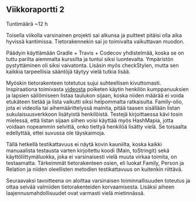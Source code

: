 ## Viikkoraportti 2

Tuntimäärä ~12 h

Toisella viikolla varsinainen projekti sai alkunsa ja puitteet pitäisi olla aika hyvissä kantimissa. Tietorakennekin sai jo toimivalta vaikuttavan muodon.

Päädyin käyttämään Gradle + Travis + Codecov yhdistelmää, koska se on tuttu parilta aiemmalta kurssilta ja tuntui siksi luontevalta. Ympäristön pystyttäminen oli siksi vaivatonta. Lisäsin myös checkStylen, mutta sen kaikkia tarpeellisia sääntöjä täytyy vielä tutkia lisää.

Myöskin tietorakenteen totetutus sujui suhteellisen kivuttomasti. Inspiraationa toimivasta [videosta](https://youtu.be/gQ3iqBh69fU?t=240) poiketen käytin henkilön kumppanuuksien ja lapsien säilömiseen listaa taulukon sijaan, koska niiden määrää ei voida etukäteen tietää ja lista vaikutti siksi helpommalta ratkaisulta. Family-olio, jota ei videolla tai aihemäärittelyssä mainita, pitää taasen sisällään listan sukulaisuusverkkoon lisätyistä henkilöistä. Testejä kirjoittaessa kävi tosin mielessä, että listan sijaan siihen voisi käyttää myös HashMapia, jotta voidaan nopeammin selvittä, onko tiettyä henkilöä lisätty vielä. Se toisaalta edellyttää, ettei suvussa ole täyskaimoja. 

Tällä hetkellä testikattavuus ei näytä kovin kauniilta, koska kaikki manuaalista testausta varten kirjoitettu koodi (Main, toStringit) sekä käyttöliittymäluokka, joka ei varsinaisesti vielä muuta virkaa toimita, on testaamatta. Tärkeimmät tietorakenteen osien, eli luokat Family, Person ja Relation ja niiden oleellisten metodien testikattavuus on kuitenkin riittävä.

Seuraavaksi tavoitteena on aloittaa varsinaisen toiminnallisuuden toteutus ja ottaa selvää valmiiden tietorakenteiden korvaamisesta. Lisäksi aiheen laajennusmahdollisuudet ovat varmasti vielä mietinnässä.
